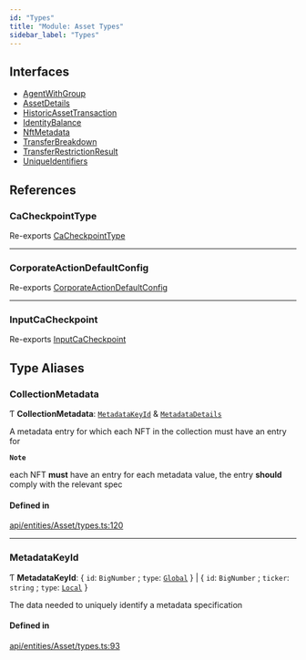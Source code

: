 ```yaml
---
id: "Types"
title: "Module: Asset Types"
sidebar_label: "Types"
---
```


## Interfaces

- [AgentWithGroup](../../../../../interfaces/API/Entities/Asset/Types/AgentWithGroup/AgentWithGroup.md)
- [AssetDetails](../../../../../interfaces/API/Entities/Asset/Types/AssetDetails/AssetDetails.md)
- [HistoricAssetTransaction](../../../../../interfaces/API/Entities/Asset/Types/HistoricAssetTransaction/HistoricAssetTransaction.md)
- [IdentityBalance](../../../../../interfaces/API/Entities/Asset/Types/IdentityBalance/IdentityBalance.md)
- [NftMetadata](../../../../../interfaces/API/Entities/Asset/Types/NftMetadata/NftMetadata.md)
- [TransferBreakdown](../../../../../interfaces/API/Entities/Asset/Types/TransferBreakdown/TransferBreakdown.md)
- [TransferRestrictionResult](../../../../../interfaces/API/Entities/Asset/Types/TransferRestrictionResult/TransferRestrictionResult.md)
- [UniqueIdentifiers](../../../../../interfaces/API/Entities/Asset/Types/UniqueIdentifiers/UniqueIdentifiers.md)

## References

### CaCheckpointType

Re-exports [CaCheckpointType](../../../../../enums/API/Entities/Asset/Fungible/Checkpoints/Types/CaCheckpointType/CaCheckpointType.md)

___

### CorporateActionDefaultConfig

Re-exports [CorporateActionDefaultConfig](../../../../../interfaces/API/Entities/Asset/Fungible/CorporateActions/Types/CorporateActionDefaultConfig/CorporateActionDefaultConfig.md)

___

### InputCaCheckpoint

Re-exports [InputCaCheckpoint](../Fungible/Checkpoints/Types/Types.md#inputcacheckpoint)

## Type Aliases

### CollectionMetadata

Ƭ **CollectionMetadata**: [`MetadataKeyId`](Types.md#metadatakeyid) & [`MetadataDetails`](../../../../../interfaces/API/Entities/MetadataEntry/Types/MetadataDetails/MetadataDetails.md)

A metadata entry for which each NFT in the collection must have an entry for

**`Note`**

 each NFT **must** have an entry for each metadata value, the entry **should** comply with the relevant spec

#### Defined in

[api/entities/Asset/types.ts:120](https://github.com/PolymeshAssociation/polymesh-sdk/blob/b6f9fb883/src/api/entities/Asset/types.ts#L120)

___

### MetadataKeyId

Ƭ **MetadataKeyId**: { `id`: `BigNumber` ; `type`: [`Global`](../../../../../enums/API/Entities/MetadataEntry/Types/MetadataType/MetadataType.md#global)  } \| { `id`: `BigNumber` ; `ticker`: `string` ; `type`: [`Local`](../../../../../enums/API/Entities/MetadataEntry/Types/MetadataType/MetadataType.md#local)  }

The data needed to uniquely identify a metadata specification

#### Defined in

[api/entities/Asset/types.ts:93](https://github.com/PolymeshAssociation/polymesh-sdk/blob/b6f9fb883/src/api/entities/Asset/types.ts#L93)
